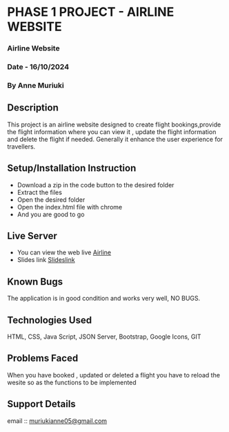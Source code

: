 # PHASE 1 PROJECT - AIRLINE WEBSITE
### Airline Website 
### Date - 16/10/2024
### By Anne Muriuki
## Description
This project is an airline website designed to create flight bookings,provide the flight information where you can view it , update the flight information and delete the flight if needed. Generally it enhance the user experience for travellers.

## Setup/Installation Instruction
* Download a zip in the code button to the desired folder
* Extract the files
* Open the desired folder
* Open the index.html file with chrome
* And you are good to go

## Live Server
* You can view the web live [Airline](https://muriukianne.github.io/PHASE-1-PROJECT/)
* Slides link [Slideslink](https://docs.google.com/presentation/d/1L4yut35C0zaJpItm6q_LVY-EXIy3oEIff_JtFJKH_ts/edit#slide=id.gc6f90357f_0_0)

## Known Bugs
The application is in good condition and works very well, NO BUGS.

## Technologies Used
HTML, CSS, Java Script, JSON Server, Bootstrap, Google Icons, GIT

## Problems Faced
When you have booked , updated or deleted a flight you have to reload the wesite so as the functions to be implemented

## Support Details
email :: muriukianne05@gmail.com
